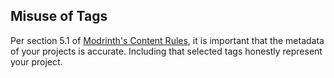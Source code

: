 ## Misuse of Tags

Per section 5.1 of [Modrinth's Content Rules](https://modrinth.com/legal/rules#miscellaneous), it is important that the metadata of your projects is accurate. Including that selected tags honestly represent your project.
